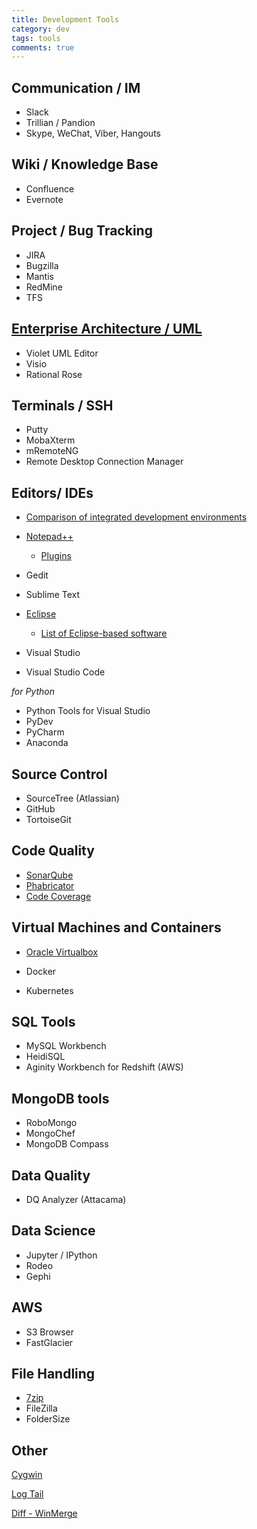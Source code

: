 ```yaml
---
title: Development Tools
category: dev
tags: tools
comments: true
---
```


## Communication / IM

- Slack
- Trillian / Pandion
- Skype, WeChat, Viber, Hangouts


## Wiki / Knowledge Base

- Confluence
- Evernote


## Project / Bug Tracking

- JIRA
- Bugzilla
- Mantis
- RedMine
- TFS


## [Enterprise Architecture / UML]( https://en.wikipedia.org/wiki/List_of_Unified_Modeling_Language_tools )

- Violet UML Editor
- Visio
- Rational Rose 


## Terminals / SSH

- Putty
- MobaXterm
- mRemoteNG
- Remote Desktop Connection Manager


## Editors/ IDEs

- [Comparison of integrated development environments]( http://en.wikipedia.org/wiki/Comparison_of_integrated_development_environments )

- [Notepad++]( https://notepad-plus-plus.org/ )
    - [Plugins]( http://www.guidingtech.com/31357/notepad-plus-plugins/ )
- Gedit
- Sublime Text

- [Eclipse]( http://www.eclipse.org/ )
   - [List of Eclipse-based software]( http://en.wikipedia.org/wiki/List_of_Eclipse-based_software )
- Visual Studio
- Visual Studio Code

_for Python_

- Python Tools for Visual Studio
- PyDev
- PyCharm
- Anaconda


## Source Control

- SourceTree (Atlassian)
- GitHub
- TortoiseGit


## Code Quality

- [SonarQube]( http://www.sonarqube.org/ )
- [Phabricator]( https://www.phacility.com/ ) 
- [Code Coverage]( https://codecov.io/ )


## Virtual Machines and Containers

- [Oracle Virtualbox]( https://www.virtualbox.org/ )

- Docker
- Kubernetes


## SQL Tools

- MySQL Workbench
- HeidiSQL
- Aginity Workbench for Redshift (AWS)


## MongoDB tools

- RoboMongo
- MongoChef
- MongoDB Compass


## Data Quality

- DQ Analyzer (Attacama)


## Data Science

- Jupyter / IPython
- Rodeo
- Gephi


## AWS

- S3 Browser
- FastGlacier


## File Handling

- [7zip](http://www.7-zip.org/)
- FileZilla
- FolderSize


## Other

[Cygwin](https://www.cygwin.com/)

[Log Tail]( http://www.log-expert.de/)

[Diff - WinMerge](http://winmerge.org/)